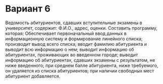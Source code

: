 # Вариант 6
Ведомость абитуриентов, сдавших вступительные экзамены в университет,
содержит: Ф.И.О., адрес, оценки.
Составить программу, которая:
Обеспечивает первоначальный ввод данных в информационную систему и
формирование линейного списка;
производит вывод всего списка;
вводит фамилию абитуриента и выводит всю информацию о нем;
выводит информацию об абитуриентах, проживающих во введенном городе;
выводит информацию об абитуриентах, сдавших экзамены с результатом, не ниже
введенного;
при среднем балле абитуриента, ниже требуемого, он удаляется из списка
абитуриентов;
при наличии свободных мест абитуриент добавляется.
